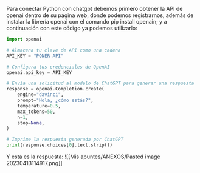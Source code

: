 Para conectar Python con chatgpt debemos primero obtener la API de openai dentro de su página web, donde podemos registrarnos, además de instalar la librería openai con el comando pip install openain; y a continuación con este código ya podemos utilizarlo:
```python
import openai

# Almacena tu clave de API como una cadena
API_KEY = "PONER API"

# Configura tus credenciales de OpenAI
openai.api_key = API_KEY

# Envía una solicitud al modelo de ChatGPT para generar una respuesta
response = openai.Completion.create(
    engine="davinci",
    prompt="Hola, ¿cómo estás?",
    temperature=0.5,
    max_tokens=50,
    n=1,
    stop=None,
)

# Imprime la respuesta generada por ChatGPT
print(response.choices[0].text.strip())
```

Y esta es la respuesta:
![[Mis apuntes/ANEXOS/Pasted image 20230413114917.png]]
